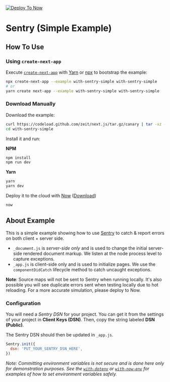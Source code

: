 [![Deploy To Now](https://deploy.now.sh/static/button.svg)](https://deploy.now.sh/?repo=https://github.com/zeit/next.js/tree/master/examples/with-sentry-simple)

# Sentry (Simple Example)

## How To Use

### Using `create-next-app`

Execute [`create-next-app`](https://github.com/segmentio/create-next-app) with [Yarn](https://yarnpkg.com/lang/en/docs/cli/create/) or [npx](https://github.com/zkat/npx#readme) to bootstrap the example:

```bash
npx create-next-app --example with-sentry-simple with-sentry-simple
# or
yarn create next-app --example with-sentry-simple with-sentry-simple
```

### Download Manually

Download the example:

```bash
curl https://codeload.github.com/zeit/next.js/tar.gz/canary | tar -xz --strip=2 next.js-canary/examples/with-sentry-simple
cd with-sentry-simple
```

Install it and run:

**NPM**

```bash
npm install
npm run dev
```

**Yarn**

```bash
yarn
yarn dev
```

Deploy it to the cloud with [Now](https://zeit.co/now) ([Download](https://zeit.co/download))

```bash
now
```

## About Example

This is a simple example showing how to use [Sentry](https://sentry.io) to catch & report errors on both client + server side.

- `_document.js` is _server-side only_ and is used to change the initial server-side rendered document markup. We listen at the node process level to capture exceptions.
- `_app.js` is client-side only and is used to initialize pages. We use the `componentDidCatch` lifecycle method to catch uncaught exceptions.

**Note**: Source maps will not be sent to Sentry when running locally. It's also possible you will see duplicate errors sent when testing
locally due to hot reloading. For a more accurate simulation, please deploy to Now.

### Configuration

You will need a _Sentry DSN_ for your project. You can get it from the settings of your project in **Client Keys (DSN)**. Then, copy the string labeled **DSN (Public)**.

The Sentry DSN should then be updated in `_app.js`.

```js
Sentry.init({
  dsn: 'PUT_YOUR_SENTRY_DSN_HERE',
})
```

_Note: Committing environment variables is not secure and is done here only for demonstration purposes. See the [`with-dotenv`](../with-dotenv) or [`with-now-env`](../with-now-env) for examples of how to set environment variables safely._
